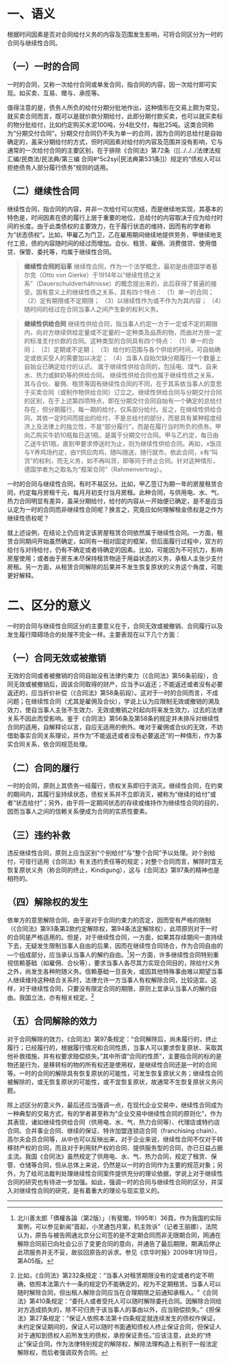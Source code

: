 # 一、语义

根据时间因素是否对合同给付义务的内容及范围发生影响，可将合同区分为一时的合同与继续性合同。

## （一）一时的合同

一时的合同，又称一次给付合同或单发合同，指合同的内容，因一次给付即可实现。如买卖、互易、赠与、承揽等。

值得注意的是，债务人所负的给付分期分批地作出，这种情形在交易上颇为常见，就买卖合同而言，既可以是就价款分期给付，此即分期付款买卖，也可以就买卖标的物分批给付，比如约定购买水泥100吨，分4批交付，每批25吨。这类合同称为“分期交付合同”。分期交付合同仍不失为单一的合同，因为合同的总给付是自始确定的，虽采分期给付的方式，但时间因素对给付的内容及范围并没有影响，它与通常的一次给付合同的主要区别，在于排除《合同法》第72条（[[../../../法律法规汇编/民商法/民法典/第三编 合同#^5c2syi|民法典第531条]]）规定的“债权人可以拒绝债务人部分履行债务”规则的适用。

## （二）继续性合同

继续性合同，指合同的内容，并非一次给付可以完结，而是继续地实现，其基本的特色是，时间因素在债的履行上居于重要的地位，总给付的内容取决于应为给付时间的长度。由于此类债权的主要效力，在于履行状态的维持，因而有的学者称为“状态债权”。比如，甲雇乙为门卫，乙在雇用期间继续地提供劳务，甲继续地支付工资，债的内容随时间的经过而增加。合伙、租赁、雇佣、消费借贷、使用借贷、保管、委托等，均属于继续性合同。

>**继续性合同的沿革**
继续性合同，作为一个法学概念，最初是由德国学者基尔克（Otto von Gierke）于1914年以“继续性债之关系”（Dauerschuldverhältnisse）的概念提出来的，此后获得了普遍的接受。固有意义上的继续性债之关系，具有四个特点：
（1）单一的合同；
（2）定有期限或不定期限；
（3）以继续性作为或不作为为其内容；
（4）随时间的经过在合同当事人之间产生新的权利义务。

>**继续性供给合同**
继续性供给合同，指当事人约定一方于一定或不定的期限内，向对方继续供给定量或不定量的一定种类及品质的物，而由对方按一定的标准支付价款的合同。这种类型的合同具有四个特点：
（1）单一的合同；
（2）定期或不定期；
（3）给付的范围与各个供给的时间，可自始确定或依买受人的需要加以决定；
（4）当事人自始欠缺分期履行一个数量上自始业已确定给付的认识。
属于继续性供给合同的，包括电、煤气、自来水、热力或鲜奶等的供给合同。
继续性供给合同也属于继续性债之关系，其与合伙、雇佣、租赁等固有继续性合同的不同，在于其系依当事人的意思于买卖合同（或制作物供给合同）订立之。继续性供给合同与分期交付合同的区别，在于上述第四项特点，即在分期交付合同自始有一个确定的总给付存在，但分期履行，每一期的给付，仅系部分给付。反之，在继续性供给合同，其依一定时间而提出的给付，不是总给付的部分，而是具有某种程度经济上及法律上的独立性，不是“部分履行”，而是在履行当时所负的债务。甲向乙购买牛奶10瓶每日送1瓶，是属于分期交付合同。甲与乙约定，每日由乙送牛奶1瓶，直到甲要求停送时为止，则为继续性供给合同。再如，x饭店与Y养鸡场约定，由Y供应肉鸡，随叫随送，随行就市。依此合同，x有“叫货”的权利，而无义务，如不再叫货，即等同于终止合同。针对这种情形，德国学者为之取名为“框架合同”（Rahmenvertrag）。

一时的合同与继续性合同，有时不易区分。比如，甲乙签订为期一年的房屋租赁合同，约定每月房租千元，每月月初支付当月房租。此种合同，与供用电、水、气、热力合同明显有差异，虽采分期给付，给付的内容从一开始便已确定，是不是应当认定为一时的合同而非继续性合同呢？换言之，究竟应如何理解租金债权是之作为继续性债权呢？

就上述设例，在结论上仍应肯定该房屋租赁合同依然属于继续性合同。一方面，租赁合同期间开始虽然确定，如同有一相对固定的框架，但后面履行过程中，双方的给付与对待给付，仍有不确定或者待确定的因素。比如，可能因为不可抗力，影响房屋使用；或者由于房东未尽保持租赁物适于用益状态的义务，承租人主张少支付房租。另一方面，从租赁合同解除的后果并不发生恢复原状的义务这个角度，可能更好解释。

# 二、区分的意义

一时的合同与继续性合同区分的主要意义在于，合同无效或被撤销、合同履行以及发生履行障碍场合的处理不完全一样。主要表现在以下几个方面：

## （一）合同无效或被撤销

无效的合同或者被撤销的合同自始没有法律约束力（《合同法》第56条前段），合同无效或被撤销后，因该合同取得的财产，应当予以返还；不能返还或者没有必要返还的，应当折价补偿（《合同法》第58条前段）。这对于一时的合同而言，不成问题；在继续性合同（尤其是雇佣及合伙），学说上认为应限制无效或撤销的溯及效力，使自当事人主张不生效力、无效或撤销之时起向将来发生效力，过去的法律关系不因此而受影响。鉴于《合同法》第56条及第58条的规定并未排斥对继续性合同的适用，自解释论以言，自应无适用的例外。唯对于雇佣或合伙的无效，不妨借助事实合同关系理论，并作为“不能返还或者没有必要返还”的一种情形，作为事实合同关系，依合同规范处理。

## （二）合同的履行

一时的合同，原则上其债务一经履行，债权关系即归于消灭。继续性合同，在约束的期间内，其履行呈持续状态，债权关系并不立即消灭，被称为“继续的给付”或者“状态给付”；另外，由于将一定期间状态的存续或维持作为继续性合同的目的，因而当事人之间的信赖关系便成为合同的实质性要素。

## （三）违约补救

违反继续性合同，原则上应当区别“个别给付”与“整个合同”予以处理。对个别给付，可径行适用《合同法》有关违约责任等的规定；对整个合同而言，解除时宜无恢复原状义务（称合同的终止，Kindigung），这与《合同法》第97条的精神也是相符的。

## （四）解除权的发生

依单方的意思解除合同，由于是对于合同约束力的否定，因而受有严格的限制（《合同法》第93条第2款约定解除权，第94条法定解除权），此项原则对于一时的合同是严格适用的。但是，对于继续性合同，一方面，如果其存续期间一直持续下去，无疑发生限制当事人自由的后果，因而在继续性合同场合，作为合同自由的—个组成部分，应当承认当事人的解约自由。[^1]另一方面，许多继续性合同特别重视信赖基础（如雇佣、合伙等），要求当事人各尽其力实现合同目的，除给付义务之外，尚发生各种附随义务。信赖基础一旦丧失，或因其他特殊事由难以期望当事人继续维持这种结合关系时，法律允许一方当事人有权解除合同，比较适宜。这样，对于继续性合同，只要没有限定合同的期限，原则上宜承认当事人的解约自由。我国立法，亦有相关规定。[^2]

[^1]:北川善太郎「債權各論（第2版）」（有斐閣，1995年）36頁。作为我国的实际案例，可以参见新闻“首起，小灵通包月案，机主败诉”（记者王丽娜），法院认为，原告与被告网通北京分公司签的是不定期合同而非无限期合同，网通在解除合同前已向社会公示了变更合同的意向，并通告了最后期限，期满后停止此项服务并无不妥，故驳回原告的诉求。参见《京华时报》2009年1月19日，第A05版。
[^2]:比如，《合同法》第232条规定：“当事人对租赁期限没有约定或者约定不明确，依照本法第六十一条的规定仍不能确定的，视为不定期租赁。当事人可以随时解除合同，但出租人解除合同应当在合理期限之前通知承租人。"《合同法》第410条规定：“委托人或者受托人可以随时解除委托合同。因解除合同给对方造成损失的，除不可归责于该当事人的事由以外，应当赔偿损失。”《担保法》第27条规定：“保证人依照本法第十四条规定就连续发生的债权作保证，未约定保证期间的，保证人可以随时书面通知债权人终止保证合同，但保证人对于通知到债权人前所发生的债权，承担保证责任。”应该注意，此处的“终止”保证合同，作为法律特别规定的解除权，解除法理构造上有别于一般法定解除权，而后者强调双务合同。

## （五）合同解除的效力

对于合同解除的效力，《合同法》第97条规定：“合同解除后，尚未履行的，终止履行；已经履行的，根据履行情况和合同性质，当事人可以要求恢复原状、采取其他补救措施，并有权要求赔偿损失。”其中所谓“合同的性质”，主要指合同的标的是物还是行为，是移转标的物的所有权还是使用权，是继续性合同还是一时的合同等。一时的合同的解除具有恢复原状的可能性，可发生恢复原状义务；继续性合同被解除的，或无恢复原状的可能性，或不宜恢复原状，故通常不生恢复原状义务问题。

除上述区分的意义外，最后还应当强调一点，在现代企业交易中，继续性合同成为一种典型的交易方式，有的学者甚至称为“企业交易中继续性合同的原则化”，作为其表现，诸如继续性供给合同（供用电、水、气、热力合同等）、代理店或特约店合同、合并事业合同、继续的保证、特许加盟连锁店合同（franchising chain）、高尔夫会员合同等，从中也可以反映出来，对于企业来说，继续性合同不仅对于转移财产权的合同，而且对于利用财产权的合同、提供服务型的合同，亦已日益占据主流。我国《合同法》虽然规定了供用电、水、气、热力合同，规定了租赁、保管、仓储等合同，但从总体上来说，仍然是以一时的合同作为主要的规范对象；另外，为了给司法裁判处理继续性合同案件提供充分的理论依据，学说上对于继续性合同的研究也有待进一步加强。如此，强调一时的合同与继续性合同的区分，并深入对继续性合同的研究，是有着重大的理论与现实意义的。

___
